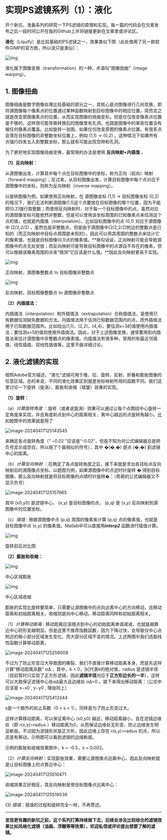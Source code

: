 # 实现PS滤镜系列（1）：液化

开个新坑，准备系列的研究一下PS滤镜的原理和实现。每一篇的代码会在文章发布之后一段时间公开在我的Github上并将链接更新在文章里或评论区。

**液化**（Liquify）是比较基础的PS滤镜之一，效果类似下图（此处借用了另一款软件GIMP的官方图，所以说只是类似）：

![img](./assets/v2-7bd1ca7955fa97bd3d2ca6718c2a85a2_1440w.webp)

液化属于图像变换（transformation）的一种，术语叫“图像扭曲”（image warping）。

## 1. 图像扭曲

图像扭曲是数字图像处理比较基础的部分之一，其核心是对图像进行几何变换，即将源图像每个像素点的位置通过某种函数映射到目标图像中的相应位置，简而言之就是改变原图像素点的位置，从而实现图像的扭曲变形。但是仅仅改变像素点位置是不够的，这样很可能导致转换后的图像里有孔洞，也就是图像中的某些位置没有被任何像素点覆盖。比如旋转一张图，如果仅仅改变原图的像素点位置，有很多点会落在目标图像的非整数坐标位置上，例如 (1,1) -> (0,2) 。这种情况下如果所有点强行四舍五入到整数坐标，那么就有可能出现空隙和孔洞。

为了更好地实现图像扭曲变换，最常用的办法是使用 **反向映射+内插值** 。

**（1）反向映射：**

从源图像出发，计算其中每个点在目标图像中的坐标，称为正向（前向）映射 （forward mapping）；反过来，从目标图像出发，计算目标图像中每个点对应于源图像中的坐标，则称为反向映射（inverse mapping）。

以旋转图像为例，如果使用正向映射，在 源图像坐标 (1,1) -> 目标图像坐标 (0,2) 的情况下，我们无法判断源图像(1,1)这个点要放在目标图像的哪个位置，因为不能把(0,2)强行取整数；而使用反向映射时，对于每一个目标图像中的点，虽然对应的源图像坐标可能依然非整数，但是可以使用该坐标周围的已知像素点来估测这个点的值，也就是内插值（interpolation）。比如目标图像中的点 (0,1) 对应于源图像中 (2/2,2/2) ，虽然也是非整数点，但是由于源图像中(2/2,2/2)附近的整数点是已知的（而正向映射中目标点周围是未知的），因此可以用其周围的整数点来估计它的像素值，也就是目标图像(0,1)点的像素值。**换句话说，正向映射可能会导致源图像中的点无处安放；而反向映射可能导致目标图像中的点源自不存在的像素，但可以根据该像素周围的点来“猜测”它应该是什么值。**因此反向映射更易于实现。

![img](./assets/v2-e700530ba471fd0cc5682a2a80f9f476_1440w.webp)

正向映射，源图像整数点 to 目标图像非整数点

![img](./assets/v2-d03d2efd7eace899295512f8c49465e0_1440w.webp)

反向映射，目标图像整数点 to 源图像非整数点

**（2）内插值法：**

内插值法（interpolation）和外插值法（extrapolation）合称插值法，是使用已有数据估测缺失数据的方法。内插值法用于估测已知数据范围内的点，而外插值法用于已知数据范围外。比如给出(1,1)，(2,2)，(4,4)，要估测x=3的值使用内插值法；要估测x=5的值则使用外插值法。因此，对于上述图像变换，通常要用到内插值法来估计源图像中非整数点的像素值。内插值法有很多种，常用的有最近邻插值、线性插值、双线性插值等。这里不做详细讨论。

## 2. 液化滤镜的实现

按照Adobe官方描述，“液化”滤镜可用于推、拉、旋转、反射、折叠和膨胀图像的任意区域。总的来说，不同的液化效果区别就是坐标映射所用的函数不同。我们这里讨论一下旋转（旋涡）、膨胀和收缩（褶皱）效果的实现。

**（1）旋转：**

（a）*计算旋转角度* ：旋转（或者说旋涡）效果可以通过让每个点围绕中心旋转一定角度来实现，并且角度和点到中心的距离相关，离中心越远的点旋转角越小。比如题图中的效果就是用了

![image-20240417125143545](./assets/image-20240417125143545.png)

来确定各点旋转角度（“ ¬0.02 ”应该是“-0.02”，但是不知为何公式编辑器总是把负号显示成空白，所以挑了个最相似的符号），其中 �(�,�) 是点 (�,�) 到滤镜中心的距离。

（b）*计算反向映射* ：在确定了各点旋转角度之后，接下来就是求出各目标点反向映射后的源图像点坐标。以题图为例，如果源图像中的点逆时针旋转 � 得到目标图像，那么反向映射就是将目标图像的点顺时针旋转�：（奇葩的公式编辑器又不显示负号）

![image-20240417125157665](./assets/image-20240417125157665.png)

其中 (x0,y0) 是滤镜中心， (x,y) 是目标图像的点， (p,q) 是 (x,y) 反向映射到源图像中的位置坐标。

（c）*插值* : 根据源图像中点 (p,q) 周围的像素来计算 (p,q) 点的像素值，也就是目标图像中点 (x,y) 的像素值。Matlab中可以直接用***interp2*** 函数进行插值计算。

![img](./assets/v2-03a54b24e929a13beaf1ee6a90c00f6c_1440w.webp)

旋转前后对比图

**（2）膨胀和收缩：**

![img](./assets/v2-6647bee8e7901ef86a050a57f3c0b735_1440w.webp)

中心区域膨胀

![img](./assets/v2-d8e87be13b75355853e2d44a6193c798_1440w.webp)

中心区域收缩

膨胀的实现比旋转要简单，只需要让源图像中的点向远离中心的方向移动，且移动距离和初始距离相关。收缩则是向中心移动，移动距离同样和初始距离相关。

（1）*计算移动距离* : 移动距离应该随点到中心的初始距离单调递减，也就是越靠近中心则形变越明显。但是这里不推荐指数函数，因为下降过快，会导致仅中心点附近的极小部分区域发生变化、而大部分区域不变的情况。上述两图中我们选取线性函数计算移动距离，

![image-20240417125259008](./assets/image-20240417125259008.png)

不过为了防止形变过大导致图的撕裂，我们不直接计算移动距离本身，而是先这样计算“移动距离系数” αΔ ，其中，k < 0，|k|代表k的绝对值，radius 是滤镜半径（目前暂时只实现了正方形滤镜，因此**滤镜半径**对应于**正方形边长的一半**），这样可以大致保证滤镜中心处αΔ最大且边缘处 αΔ=0 。接下来得出移动距离：（公式中应该是 x−x0 , y−y0 , 理由同上）

![image-20240417125413344](./assets/image-20240417125413344.png)

s是一个额外的抑止系数（0 < s < 1），同样是为了防止形变过大。

这样计算移动距离，可以保证离中心 (x0,y0) 越远，移动距离越小，且在滤镜边缘处（即 r(x,y)=radius ）移动距离为0，从而保证边缘处无形变、防止边缘发生明显断层。不过因为滤镜形状是正方形，因此边缘上存在 r(x,y)>radius 的点，所以还是有移动，示例图可以看到滤镜的边缘断层。

示例的膨胀和收缩效果图中，k = -0.5，s = 0.002。

（2）*计算反向映射*：实现膨胀效果，需要让源图像点远离中心，因此反向映射就是让目标图像上的点靠近中心：

![image-20240417125510471](./assets/image-20240417125510471.png)

收缩效果正好相反，其反向映射是使目标图像点远离中心：

![image-20240417125519039](./assets/image-20240417125519039.png)

(3) *插值*：插值的过程和旋转完全一样，不再赘述。

------

**发现更有趣的新坑之前，这个系列打算持续做下去，后续会涉及比较综合的滤镜效果比如风格化滤镜（油画、浮雕等等效果），欢迎私信或评论提出想要了解的滤镜。**